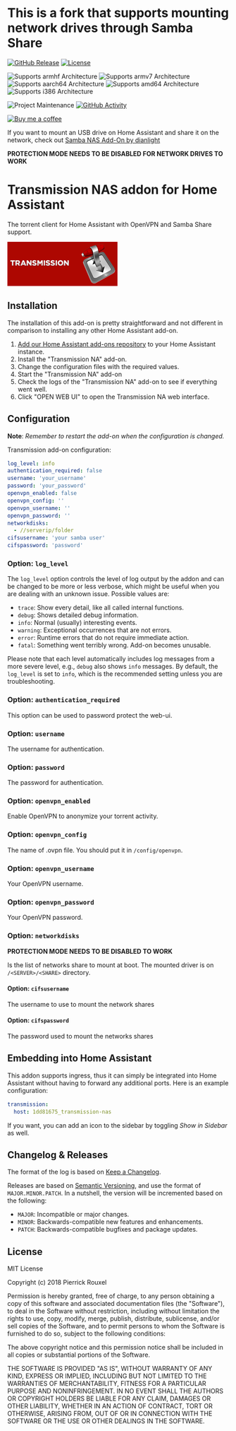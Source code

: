 # This is a fork that supports mounting network drives through Samba Share

[![GitHub Release][releases-shield]][releases]
[![License][license-shield]](LICENSE.md)

![Supports armhf Architecture][armhf-shield]
![Supports armv7 Architecture][armv7-shield]
![Supports aarch64 Architecture][aarch64-shield]
![Supports amd64 Architecture][amd64-shield]
![Supports i386 Architecture][i386-shield]

![Project Maintenance][maintenance-shield]
[![GitHub Activity][commits-shield]][commits]

[![Buy me a coffee][buymeacoffee-shield]][buymeacoffee]

If you want to mount an USB drive on Home Assistant and share it on the network, check out [Samba NAS Add-On by dianlight](https://github.com/dianlight/hassio-addons/tree/master/sambanas)

**PROTECTION MODE NEEDS TO BE DISABLED FOR NETWORK DRIVES TO WORK**

# Transmission NAS addon for Home Assistant

The torrent client for Home Assistant with OpenVPN and Samba Share support.

![Logo](transmission-nas/logo.png?raw=true "Logo")

## Installation

The installation of this add-on is pretty straightforward and not different in
comparison to installing any other Home Assistant add-on.

1. [Add our Home Assistant add-ons repository][repository] to your Home Assistant instance.
1. Install the "Transmission NA" add-on.
1. Change the configuration files with the required values.
1. Start the "Transmission NA" add-on
1. Check the logs of the "Transmission NA" add-on to see if everything went well.
1. Click "OPEN WEB UI" to open the Transmission NA web interface.

## Configuration

**Note**: _Remember to restart the add-on when the configuration is changed._

Transmission add-on configuration:

```yaml
log_level: info
authentication_required: false
username: 'your_username'
password: 'your_password'
openvpn_enabled: false
openvpn_config: ''
openvpn_username: ''
openvpn_password: ''
networkdisks:
  - //serverip/folder
cifsusername: 'your samba user'
cifspassword: 'password'
```

### Option: `log_level`

The `log_level` option controls the level of log output by the addon and can
be changed to be more or less verbose, which might be useful when you are
dealing with an unknown issue. Possible values are:

- `trace`: Show every detail, like all called internal functions.
- `debug`: Shows detailed debug information.
- `info`: Normal (usually) interesting events.
- `warning`: Exceptional occurrences that are not errors.
- `error`:  Runtime errors that do not require immediate action.
- `fatal`: Something went terribly wrong. Add-on becomes unusable.

Please note that each level automatically includes log messages from a
more severe level, e.g., `debug` also shows `info` messages. By default,
the `log_level` is set to `info`, which is the recommended setting unless
you are troubleshooting.

### Option: `authentication_required`

This option can be used to password protect the web-ui.

### Option: `username`

The username for authentication.

### Option: `password`

The password for authentication.

### Option: `openvpn_enabled`

Enable OpenVPN to anonymize your torrent activity.

### Option: `openvpn_config`

The name of .ovpn file. You should put it in `/config/openvpn`.

### Option: `openvpn_username`

Your OpenVPN username.

### Option: `openvpn_password`

Your OpenVPN password.

### Option: `networkdisks`  

**PROTECTION MODE NEEDS TO BE DISABLED TO WORK**

Is the list of networks share to mount at boot. The mounted driver is on `/<SERVER>/<SHARE>` directory.

#### Option: `cifsusername` 

The username to use to mount the network shares

#### Option: `cifspassword` 

The password used to mount the networks shares


## Embedding into Home Assistant

This addon supports ingress, thus it can simply be integrated into Home Assistant without having to forward any additional ports.
Here is an example configuration:

```yaml
transmission:
  host: 1dd81675_transmission-nas
```

If you want, you can add an icon to the sidebar by toggling *Show in Sidebar* as well.

## Changelog & Releases

The format of the log is based on
[Keep a Changelog](http://keepachangelog.com/en/1.0.0/).

Releases are based on [Semantic Versioning](http://semver.org/spec/v2.0.0.html), and use the format
of ``MAJOR.MINOR.PATCH``. In a nutshell, the version will be incremented
based on the following:

- ``MAJOR``: Incompatible or major changes.
- ``MINOR``: Backwards-compatible new features and enhancements.
- ``PATCH``: Backwards-compatible bugfixes and package updates.

## License

MIT License

Copyright (c) 2018 Pierrick Rouxel

Permission is hereby granted, free of charge, to any person obtaining a copy
of this software and associated documentation files (the "Software"), to deal
in the Software without restriction, including without limitation the rights
to use, copy, modify, merge, publish, distribute, sublicense, and/or sell
copies of the Software, and to permit persons to whom the Software is
furnished to do so, subject to the following conditions:

The above copyright notice and this permission notice shall be included in all
copies or substantial portions of the Software.

THE SOFTWARE IS PROVIDED "AS IS", WITHOUT WARRANTY OF ANY KIND, EXPRESS OR
IMPLIED, INCLUDING BUT NOT LIMITED TO THE WARRANTIES OF MERCHANTABILITY,
FITNESS FOR A PARTICULAR PURPOSE AND NONINFRINGEMENT. IN NO EVENT SHALL THE
AUTHORS OR COPYRIGHT HOLDERS BE LIABLE FOR ANY CLAIM, DAMAGES OR OTHER
LIABILITY, WHETHER IN AN ACTION OF CONTRACT, TORT OR OTHERWISE, ARISING FROM,
OUT OF OR IN CONNECTION WITH THE SOFTWARE OR THE USE OR OTHER DEALINGS IN THE
SOFTWARE.


[aarch64-shield]: https://img.shields.io/badge/aarch64-yes-green.svg
[amd64-shield]: https://img.shields.io/badge/amd64-yes-green.svg
[anchore-shield]: https://anchore.io/service/badges/image/67d1185473090e99d5ac5e1bb4d1aa2295117a9bd3d7abbf8cd8a71e331c8388
[anchore]: https://anchore.io/image/dockerhub/marciogranzotto%2Funifi%3Alatest
[armhf-shield]:  https://img.shields.io/badge/armhf-yes-green.svg
[armv7-shield]: https://img.shields.io/badge/armv7-yes-green.svg
[i386-shield]: https://img.shields.io/badge/i386-yes-green.svg
[buymeacoffee-shield]: https://www.buymeacoffee.com/assets/img/guidelines/download-assets-sm-2.svg
[buymeacoffee]: https://www.buymeacoffee.com/automarcio
[commits-shield]: https://img.shields.io/github/commit-activity/y/marciogranzotto/addon-transmission-nas.svg
[commits]: https://github.com/marciogranzotto/addon-transmission-nas/commits/master
[contributors]: https://github.com/marciogranzotto/addon-transmission-nas/graphs/contributors
[dockerhub]: https://hub.docker.com/r/marciogranzotto/transmission-nas
[home-assistant]: https://home-assistant.io
[issue]: https://github.com/marciogranzotto/addon-transmission-nas/issues
[keepchangelog]: http://keepachangelog.com/en/1.0.0/
[license-shield]: https://img.shields.io/github/license/marciogranzotto/addon-transmission-nas.svg
[maintenance-shield]: https://img.shields.io/maintenance/yes/2020.svg
[releases-shield]: https://img.shields.io/github/release/marciogranzotto/addon-transmission-nas.svg
[releases]: https://github.com/marciogranzotto/addon-transmission-nas/releases
[repository]: https://github.com/marciogranzotto/addons-repository
[cgm-remote-monitor]: https://github.com/transmission-nas/cgm-remote-monitor
[marciogranzotto]: https://github.com/marciogranzotto

